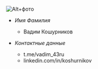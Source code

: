 ![Alt+фото](https://avatars.githubusercontent.com/u/76708994?s=400&u=bd8bce3e82f2cc7cf6cc2a19c963c364de7aec07&v=4)

* *Имя Фамилия*
    + Вадим Кошурников


* *Контактные данные*
    + t.me/vadim_43ru
    + linkedin.com/in/koshurnikov
